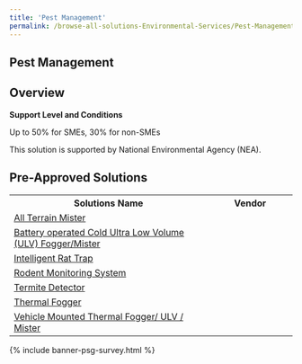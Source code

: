 ```yaml
---
title: 'Pest Management'
permalink: /browse-all-solutions-Environmental-Services/Pest-Management
---
```


## Pest Management
## Overview

**Support Level and Conditions**

Up to 50% for SMEs, 30% for non-SMEs

This solution is supported by National Environmental Agency (NEA).

## Pre-Approved Solutions

<table>
<tr>
<th style='width: auto;'><b>Solutions Name</b></th>
<th style='width: 30%;'><b>Vendor</b></th>
</tr>
<tr>
<td><a href='/productivity-solutions-grant/solutionrepo/eqt-All-Trrn-Mstr-Envronmntl-Srvcs' target='_blank'>All Terrain Mister</a><br></td>
<td></td>
</tr>
<tr>
<td><a href='/productivity-solutions-grant/solutionrepo/eqt-Bttry-oprtd-Cold-Ultr-Low-Volum-ULV-FoggrMstr--Envronmntl-Srvcs' target='_blank'>Battery operated Cold Ultra Low Volume (ULV) Fogger/Mister </a><br></td>
<td></td>
</tr>
<tr>
<td><a href='/productivity-solutions-grant/solutionrepo/eqt-Intllgnt-Rt-Trp-Envronmntl-Srvcs' target='_blank'>Intelligent Rat Trap</a><br></td>
<td></td>
</tr>
<tr>
<td><a href='/productivity-solutions-grant/solutionrepo/eqt-Rodnt-Montorng-sys-Envronmntl-Srvcs' target='_blank'>Rodent Monitoring System</a><br></td>
<td></td>
</tr>
<tr>
<td><a href='/productivity-solutions-grant/solutionrepo/eqt-Trmt-Dtctor-Envronmntl-Srvcs' target='_blank'>Termite Detector</a><br></td>
<td></td>
</tr>
<tr>
<td><a href='/productivity-solutions-grant/solutionrepo/eqt-Thrml-Foggr-Envronmntl-Srvcs' target='_blank'>Thermal Fogger</a><br></td>
<td></td>
</tr>
<tr>
<td><a href='/productivity-solutions-grant/solutionrepo/eqt-Vhcl-Mountd-Thrml-Foggr-ULV-Mstr-Envronmntl-Srvcs' target='_blank'>Vehicle Mounted Thermal Fogger/ ULV / Mister</a><br></td>
<td></td>
</tr>
</table>

{% include banner-psg-survey.html %}
